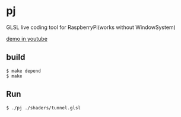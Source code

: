 # pj
GLSL live coding tool for RaspberryPi(works without WindowSystem)

[demo in youtube](https://www.youtube.com/watch?v=D35dL-3vLhs)

## build

```
$ make depend
$ make
```

## Run

```
$ ./pj ./shaders/tunnel.glsl
```
